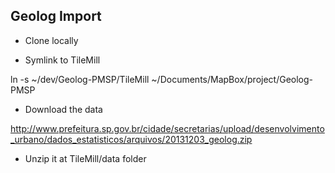 ## Geolog Import

* Clone locally

* Symlink to TileMill 

ln -s ~/dev/Geolog-PMSP/TileMill ~/Documents/MapBox/project/Geolog-PMSP

* Download the data

http://www.prefeitura.sp.gov.br/cidade/secretarias/upload/desenvolvimento_urbano/dados_estatisticos/arquivos/20131203_geolog.zip

* Unzip it at TileMill/data folder